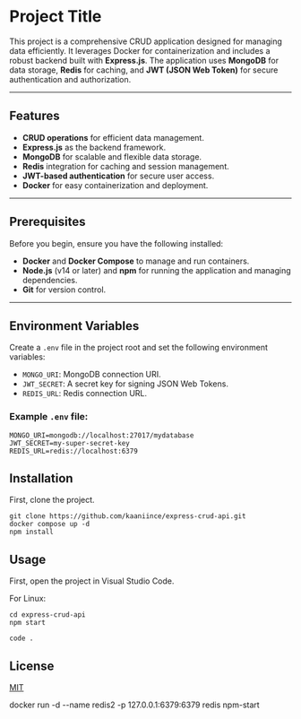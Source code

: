 # Project Title

This project is a comprehensive CRUD application designed for managing data efficiently. It leverages Docker for containerization and includes a robust backend built with **Express.js**. The application uses **MongoDB** for data storage, **Redis** for caching, and **JWT (JSON Web Token)** for secure authentication and authorization.

---

## Features

- **CRUD operations** for efficient data management.
- **Express.js** as the backend framework.
- **MongoDB** for scalable and flexible data storage.
- **Redis** integration for caching and session management.
- **JWT-based authentication** for secure user access.
- **Docker** for easy containerization and deployment.

---

## Prerequisites

Before you begin, ensure you have the following installed:

- **Docker** and **Docker Compose** to manage and run containers.
- **Node.js** (v14 or later) and **npm** for running the application and managing dependencies.
- **Git** for version control.

---

## Environment Variables

Create a `.env` file in the project root and set the following environment variables:

- `MONGO_URI`: MongoDB connection URI.
- `JWT_SECRET`: A secret key for signing JSON Web Tokens.
- `REDIS_URL`: Redis connection URL.

### Example `.env` file:

```env
MONGO_URI=mongodb://localhost:27017/mydatabase
JWT_SECRET=my-super-secret-key
REDIS_URL=redis://localhost:6379
```

## Installation

First, clone the project.

```
git clone https://github.com/kaaniince/express-crud-api.git
docker compose up -d
npm install
```

## Usage

First, open the project in Visual Studio Code.

For Linux:

```
cd express-crud-api
npm start

code .
```

## License

[MIT](https://choosealicense.com/licenses/mit/)

docker run -d --name redis2 -p 127.0.0.1:6379:6379 redis
npm-start
